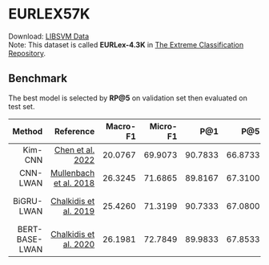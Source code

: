 # EURLEX57K

Download: [LIBSVM Data](https://www.csie.ntu.edu.tw/~cjlin/libsvmtools/datasets/multilabel.html#EURLEX57K)  
Note: This dataset is called **EURLex-4.3K** in [The Extreme Classification Repository](http://manikvarma.org/downloads/XC/XMLRepository.html).

## Benchmark
The best model is selected by **RP@5** on validation set then evaluated on test set.

| Method | Reference |     Macro-F1     |     Micro-F1     |     P@1     |     P@5     |     **RP@5**     |     nDCG@5     | Cfg | Time |
|-----------------:|-----------------:|-----------------:|-----------------:|-----------------:|-----------------:|-----------------:|-----------------:|-----------------:|-----------------:|
|     Kim-CNN     | [Chen et al. 2022](https://www.csie.ntu.edu.tw/~cjlin/papers/xmlcnn/xml_cnn_study.pdf) |     20.0767     |     69.9073     |     90.7833     |     66.8733     |     77.5347     |     80.3488     | [Cfg](./kim_cnn.yml) | 30 mins |
|     CNN-LWAN     | [Mullenbach et al. 2018](https://aclanthology.org/N18-1100/) |     26.3245     |     71.6865     |     89.8167     |     67.3100     |     78.0261     |     80.5446     | [Cfg](./cnn_lwan.yml) | 2 hrs |
|     BiGRU-LWAN     | [Chalkidis et al. 2019](https://aclanthology.org/P19-1636/) |     25.4260     |     71.3199     |     90.7333     |     67.0800     |     77.7506     |     80.5999     | [Cfg](./bigru_lwan.yml) | 3 hrs 20 mins |
|     BERT-BASE-LWAN     | [Chalkidis et al. 2020](https://aclanthology.org/2020.emnlp-main.607/) |     26.1981     |     72.7849     |     89.9833     |     67.8533     |     78.4742     |     80.9834     | [Cfg](./bert_lwan.yml) | 9 hrs |
